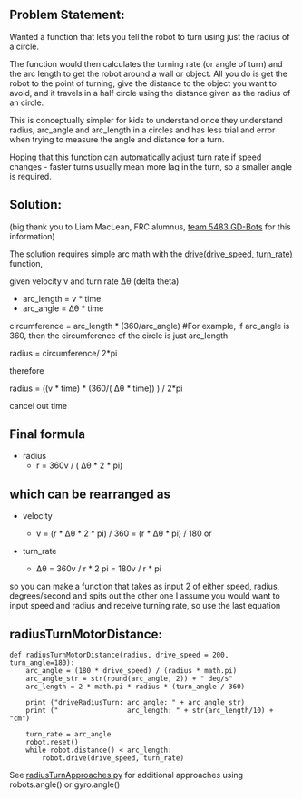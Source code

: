 ## Problem Statement: 

Wanted a function that lets you tell the robot to turn using just the radius of a circle.

The function would then calculates the turning rate (or angle of turn) and the arc length to get the robot around 
a wall or object.  All you do is get the robot to the point of turning, give the distance to 
the object you want to avoid, and it travels in a half circle using the distance given as the radius of an circle.

This is conceptually simpler for kids to understand once they understand radius, arc_angle and arc_length in a circles 
and has less trial and error when trying to measure the angle and distance for a turn.

Hoping that this function can automatically adjust turn rate if speed changes - faster turns usually mean more lag in the
turn, so a smaller angle is required.

## Solution:
(big thank you to Liam MacLean, FRC alumnus, [team 5483 GD-Bots](https://github.com/Team-5483) for this information)

The solution requires simple arc math with the [drive(drive_speed, turn_rate)](https://pybricks.github.io/ev3-micropython/robotics.html#pybricks.robotics.DriveBase.drive) function,

given velocity v and turn rate Δθ (delta theta)
  * arc_length = v * time
  * arc_angle = Δθ * time

circumference = arc_length * (360/arc_angle)  #For example, if arc_angle is 360, then the circumference of the circle is just arc_length

radius = circumference/ 2*pi

therefore

radius = ((v * time) * (360/( Δθ * time)) ) / 2*pi

cancel out time

## Final formula
  * radius
    * r = 360v / ( Δθ * 2 * pi)

## which can be rearranged as

  * velocity
    * v = (r *  Δθ * 2 * pi) / 360 = (r *  Δθ * pi) / 180
or

  * turn_rate
    * Δθ = 360v / r * 2 pi = 180v / r * pi 


so you can make a function that takes as input 2 of either speed, radius, degrees/second and spits out the other one
I assume you would want to input speed and radius and receive turning rate, so use the last equation

## radiusTurnMotorDistance:

```
def radiusTurnMotorDistance(radius, drive_speed = 200, turn_angle=180):
    arc_angle = (180 * drive_speed) / (radius * math.pi)
    arc_angle_str = str(round(arc_angle, 2)) + " deg/s"    
    arc_length = 2 * math.pi * radius * (turn_angle / 360)

    print ("driveRadiusTurn: arc_angle: " + arc_angle_str)  
    print ("                 arc_length: " + str(arc_length/10) + "cm")  

    turn_rate = arc_angle
    robot.reset()      
    while robot.distance() < arc_length:
        robot.drive(drive_speed, turn_rate)
```

See [radiusTurnApproaches.py](programs/radiusTurnApproaches.py) for additional approaches using robots.angle() or gyro.angle()


